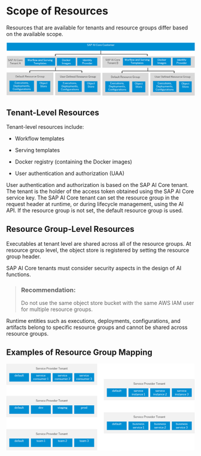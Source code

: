<!-- loioc9518c0d0ec44e2e9f767089028ff48c -->

# Scope of Resources

Resources that are available for tenants and resource groups differ based on the available scope.

![](images/Multitenancy_Resource_Scope_b15f28a.png)



<a name="loioc9518c0d0ec44e2e9f767089028ff48c__section_nl5_cg4_brb"/>

## Tenant-Level Resources

Tenant-level resources include:

-   Workflow templates

-   Serving templates

-   Docker registry \(containing the Docker images\)

-   User authentication and authorization \(UAA\)


User authentication and authorization is based on the SAP AI Core tenant. The tenant is the holder of the access token obtained using the SAP AI Core service key. The SAP AI Core tenant can set the resource group in the request header at runtime, or during lifecycle management, using the AI API. If the resource group is not set, the default resource group is used.



<a name="loioc9518c0d0ec44e2e9f767089028ff48c__section_icm_dg4_brb"/>

## Resource Group-Level Resources

Executables at tenant level are shared across all of the resource groups. At resource group level, the object store is registered by setting the resource group header.

SAP AI Core tenants must consider security aspects in the design of AI functions.

> ### Recommendation:  
> Do not use the same object store bucket with the same AWS IAM user for multiple resource groups.

Runtime entities such as executions, deployments, configurations, and artifacts belong to specific resource groups and cannot be shared across resource groups.



<a name="loioc9518c0d0ec44e2e9f767089028ff48c__section_h4h_kk4_brb"/>

## Examples of Resource Group Mapping

![](images/Multitenancy_Examples_of_Resource_Group_Mapping_b98a835.png)

